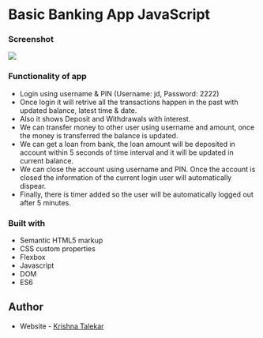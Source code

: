 # Basic Banking App JavaScript

### Screenshot

![](./images/basic-banking-app-javascript.png.png)

### Functionality of app

- Login using username & PIN (Username: jd, Password: 2222)
- Once login it will retrive all the transactions happen in the past with updated balance, latest time & date.
- Also it shows Deposit and Withdrawals with interest.
- We can transfer money to other user using username and amount, once the money is transferred the balance is updated.
- We can get a loan from bank, the loan amount will be deposited in account within 5 seconds of time interval and it will be updated in current balance.
- We can close the account using username and PIN. Once the account is closed the information of the current login user will automatically dispear.
- Finally, there is timer added so the user will be automatically logged out after 5 minutes.

### Built with

- Semantic HTML5 markup
- CSS custom properties
- Flexbox
- Javascript
- DOM
- ES6

## Author

- Website - [Krishna Talekar](https://github.com/krishnatalekar)
